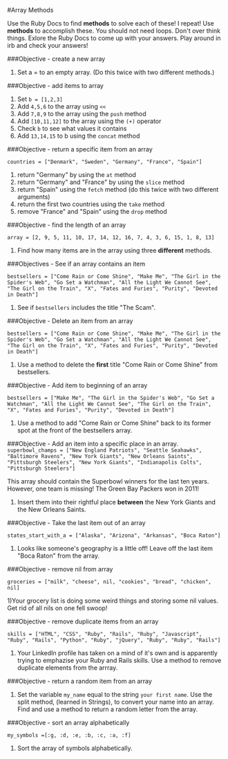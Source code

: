 #Array Methods

Use the Ruby Docs to find **methods** to solve each of these! I repeat! Use **methods** to accomplish these. You should not need loops. Don't over think things. Exlore the Ruby Docs to come up with your answers. Play around in irb and check your answers! 

###Objective - create a new array
1) Set a = to an empty array. (Do this twice with two different methods.)  

###Objective - add items to array

1) Set `b = [1,2,3]`  
2) Add `4,5,6` to the array using `<<`  
3) Add `7,8,9` to the array using the `push` method  
4) Add `[10,11,12]` to the array using the `(+)` operator  
5) Check `b` to see what values it contains  
6) Add `13,14,15` to b using the `concat` method  


###Objective - return a specific item from an array

`countries = ["Denmark", "Sweden", "Germany", "France", "Spain"]`  

1) return "Germany" by using the `at` method    
2) return "Germany" and "France" by using the `slice` method   
3) return "Spain" using the `fetch` method (do this twice with two different arguments)  
4) return the first two countries using the `take` method  
5) remove "France" and "Spain" using the `drop` method  


###Objective - find the length of an array

`array = [2, 9, 5, 11, 10, 17, 14, 12, 16, 7, 4, 3, 6, 15, 1, 8, 13]`  

1) Find how many items are in the array using three **different** methods.  

###Objectives - See if an array contains an item

`bestsellers = ["Come Rain or Come Shine", "Make Me", "The Girl in the Spider's Web", "Go Set a Watchman", "All the Light We Cannot See", "The Girl on the Train", "X", "Fates and Furies", "Purity", "Devoted in Death"]`

1) See if `bestsellers` includes the title "The Scam".  


###Objective - Delete an item from an array

`bestsellers = ["Come Rain or Come Shine", "Make Me", "The Girl in the Spider's Web", "Go Set a Watchman", "All the Light We Cannot See", "The Girl on the Train", "X", "Fates and Furies", "Purity", "Devoted in Death"]`  

1) Use a method to delete the **first** title "Come Rain or Come Shine" from bestsellers.  


###Objective - Add item to beginning of an array

`bestsellers = ["Make Me", "The Girl in the Spider's Web", "Go Set a Watchman", "All the Light We Cannot See", "The Girl on the Train", "X", "Fates and Furies", "Purity", "Devoted in Death"]`  

1) Use a method to add "Come Rain or Come Shine" back to its former spot at the front of the bestsellers array.


###Objective - Add an item into a specific place in an array.
`superbowl_champs = ["New England Patriots", "Seattle Seahawks", "Baltimore Ravens", "New York Giants", "New Orleans Saints", "Pittsburgh Steelers", "New York Giants", "Indianapolis Colts", "Pittsburgh Steelers"]`

This array should contain the Superbowl winners for the last ten years. However, one team is missing! The Green Bay Packers won in 2011!

1) Insert them into their rightful place **between** the New York Giants and the New Orleans Saints.


###Objective - Take the last item out of an array

`states_start_with_a = ["Alaska", "Arizona", "Arkansas", "Boca Raton"]`

1) Looks like someone's geography is a little off! Leave off the last item "Boca Raton" from the array.

###Objective - remove nil from array

`groceries = ["milk", "cheese", nil, "cookies", "bread", "chicken", nil]`

1)Your grocery list is doing some weird things and storing some nil values. Get rid of all nils on one fell swoop!


###Objective - remove duplicate items from an array

`skills = ["HTML", "CSS", "Ruby", "Rails", "Ruby", "Javascript", "Ruby", "Rails", "Python", "Ruby", "jQuery", "Ruby", "Ruby", "Rails"]`

1) Your LinkedIn profile has taken on a mind of it's own and is apparently trying to emphazise your Ruby and Rails skills. Use a method to remove duplicate elements from the arrray.

###Objective - return a random item from an array

1) Set the variable `my_name` equal to the string `your first name`. Use the split method, (learned in Strings), to convert your name into an array. Find and use a method to return a random letter from the array.

###Objective - sort an array alphabetically

`my_symbols =[:g, :d, :e, :b, :c, :a, :f]`

1) Sort the array of symbols alphabetically.
